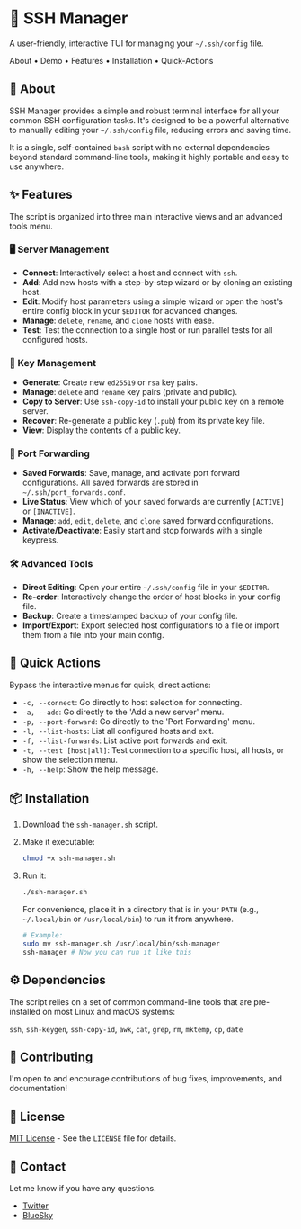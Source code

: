 # 🔑 SSH Manager

A user-friendly, interactive TUI for managing your `~/.ssh/config` file.

About • Demo • Features • Installation • Quick-Actions

## 🧠 About

SSH Manager provides a simple and robust terminal interface for all your common SSH configuration tasks. It's designed to be a powerful alternative to manually editing your `~/.ssh/config` file, reducing errors and saving time.

It is a single, self-contained `bash` script with no external dependencies beyond standard command-line tools, making it highly portable and easy to use anywhere.

## ✨ Features

The script is organized into three main interactive views and an advanced tools menu.

### 🖥️ Server Management

- **Connect**: Interactively select a host and connect with `ssh`.
- **Add**: Add new hosts with a step-by-step wizard or by cloning an existing host.
- **Edit**: Modify host parameters using a simple wizard or open the host's entire config block in your `$EDITOR` for advanced changes.
- **Manage**: `delete`, `rename`, and `clone` hosts with ease.
- **Test**: Test the connection to a single host or run parallel tests for all configured hosts.

### 🔑 Key Management

- **Generate**: Create new `ed25519` or `rsa` key pairs.
- **Manage**: `delete` and `rename` key pairs (private and public).
- **Copy to Server**: Use `ssh-copy-id` to install your public key on a remote server.
- **Recover**: Re-generate a public key (`.pub`) from its private key file.
- **View**: Display the contents of a public key.

### 🔌 Port Forwarding

- **Saved Forwards**: Save, manage, and activate port forward configurations. All saved forwards are stored in `~/.ssh/port_forwards.conf`.
- **Live Status**: View which of your saved forwards are currently `[ACTIVE]` or `[INACTIVE]`.
- **Manage**: `add`, `edit`, `delete`, and `clone` saved forward configurations.
- **Activate/Deactivate**: Easily start and stop forwards with a single keypress.

### 🛠️ Advanced Tools

- **Direct Editing**: Open your entire `~/.ssh/config` file in your `$EDITOR`.
- **Re-order**: Interactively change the order of host blocks in your config file.
- **Backup**: Create a timestamped backup of your config file.
- **Import/Export**: Export selected host configurations to a file or import them from a file into your main config.

## 🚀 Quick Actions

Bypass the interactive menus for quick, direct actions:

- `-c, --connect`: Go directly to host selection for connecting.
- `-a, --add`: Go directly to the 'Add a new server' menu.
- `-p, --port-forward`: Go directly to the 'Port Forwarding' menu.
- `-l, --list-hosts`: List all configured hosts and exit.
- `-f, --list-forwards`: List active port forwards and exit.
- `-t, --test [host|all]`: Test connection to a specific host, all hosts, or show the selection menu.
- `-h, --help`: Show the help message.

## 📦 Installation

1. Download the `ssh-manager.sh` script.
2. Make it executable:

    ```bash
    chmod +x ssh-manager.sh
    ```

3. Run it:

    ```bash
    ./ssh-manager.sh
    ```

    For convenience, place it in a directory that is in your `PATH` (e.g., `~/.local/bin` or `/usr/local/bin`) to run it from anywhere.

    ```bash
    # Example:
    sudo mv ssh-manager.sh /usr/local/bin/ssh-manager
    ssh-manager # Now you can run it like this
    ```

## ⚙️ Dependencies

The script relies on a set of common command-line tools that are pre-installed on most Linux and macOS systems:

`ssh`, `ssh-keygen`, `ssh-copy-id`, `awk`, `cat`, `grep`, `rm`, `mktemp`, `cp`, `date`

## 🤝 Contributing

I'm open to and encourage contributions of bug fixes, improvements, and documentation!

## 📜 License

[MIT License](LICENSE) - See the `LICENSE` file for details.

## 📧 Contact

Let me know if you have any questions.

- [Twitter](https://twitter.com/IAmDanielV)
- [BlueSky](https://bsky.app/profile/iamdanielv.bsky.social)
